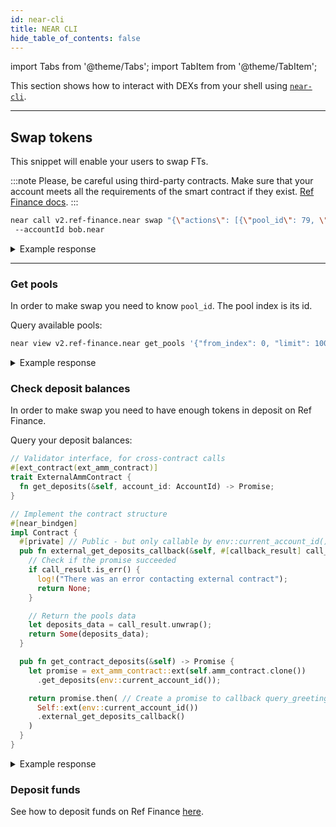 ```yaml
---
id: near-cli
title: NEAR CLI
hide_table_of_contents: false
---
```


import Tabs from '@theme/Tabs';
import TabItem from '@theme/TabItem';

This section shows how to interact with DEXs from your shell using [`near-cli`](../../../4.tools/cli.md).

---

## Swap tokens

This snippet will enable your users to swap FTs.

<Tabs>

<TabItem value="Ref Finance" label="Ref Finance">

:::note
Please, be careful using third-party contracts. Make sure that your account meets all the requirements of the smart contract if they exist. [Ref Finance docs](https://guide.ref.finance/).
:::

```bash
near call v2.ref-finance.near swap "{\"actions\": [{\"pool_id\": 79, \"token_in\": \"token.v2.ref-finance.near\", \"amount_in\": \"100000000000000000\", \"token_out\": \"wrap.near\", \"min_amount_out\": \"1\"}]}" --gas 300000000000000 --depositYocto 1
 --accountId bob.near
```

<details>
<summary>Example response</summary>
<p>

```bash
'5019606679394603179450'
```

</p>
</details>

<hr class="subsection" />

### Get pools

In order to make swap you need to know `pool_id`. The pool index is its id.

Query available pools:

```bash
near view v2.ref-finance.near get_pools '{"from_index": 0, "limit": 1000}'
```

<details>
<summary>Example response</summary>
<p>

```bash
[
  {
    pool_kind: 'SIMPLE_POOL',
    token_account_ids: [ 'token.skyward.near', 'wrap.near' ],
    amounts: [ '51865812079751349630100', '6254162663147994789053210138' ],
    total_fee: 30,
    shares_total_supply: '1305338644973934698612124055',
    amp: 0
  },
  {
    pool_kind: 'SIMPLE_POOL',
    token_account_ids: [
      'c02aaa39b223fe8d0a0e5c4f27ead9083c756cc2.factory.bridge.near',
      'wrap.near'
    ],
    amounts: [ '783621938569399817', '1100232280852443291118200599' ],
    total_fee: 30,
    shares_total_supply: '33923015415693335344747628',
    amp: 0
  }
]
```

</p>
</details>

### Check deposit balances

In order to make swap you need to have enough tokens in deposit on Ref Finance.

Query your deposit balances:

```rust
// Validator interface, for cross-contract calls
#[ext_contract(ext_amm_contract)]
trait ExternalAmmContract {
  fn get_deposits(&self, account_id: AccountId) -> Promise;
}

// Implement the contract structure
#[near_bindgen]
impl Contract {
  #[private] // Public - but only callable by env::current_account_id()
  pub fn external_get_deposits_callback(&self, #[callback_result] call_result: Result<HashMap<AccountId, U128>, PromiseError>) -> Option<HashMap<AccountId, U128>> {
    // Check if the promise succeeded
    if call_result.is_err() {
      log!("There was an error contacting external contract");
      return None;
    }

    // Return the pools data
    let deposits_data = call_result.unwrap();
    return Some(deposits_data);
  }

  pub fn get_contract_deposits(&self) -> Promise {
    let promise = ext_amm_contract::ext(self.amm_contract.clone())
      .get_deposits(env::current_account_id());

    return promise.then( // Create a promise to callback query_greeting_callback
      Self::ext(env::current_account_id())
      .external_get_deposits_callback()
    )
  }
}
```

<details>
<summary>Example response</summary>
<p>

```bash
{
  'token.v2.ref-finance.near': '0',
  'wrap.near': "0"
}
```

</p>
</details>

### Deposit funds

See how to deposit funds on Ref Finance [here](../../ft/interacting/near-cli.md#attaching-fts-to-a-call).

</TabItem>

</Tabs>